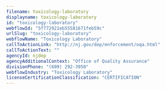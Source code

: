 ```yaml
---
filename: toxicology-laboratory
displayname: toxicology-laboratory
id: "toxicology-laboratory"
webflowId: "5f772921eb55581671feb59c"
urlSlug: "toxicology-laboratory"
webflowName: "Toxicology Laboratory"
callToActionLink: "http://nj.gov/dep/enforcement/oqa.html"
callToActionText: ""
agencyId: njdep
agencyAdditionalContext: "Office of Quality Assurance"
divisionPhone: "(609) 292-3950"
webflowIndustry: "Toxicology Laboratory"
licenseCertificationClassification: "CERTIFICATION"
---
```

